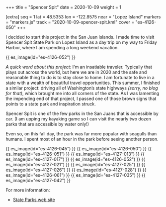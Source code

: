 +++
title = "Spencer Spit"
date = 2020-10-09
weight = 1

[extra]
seq = 1
lat = 48.5353
lon = -122.8575
near = "Lopez Island"
markers = "markers.js"
track = "2020-10-09-spencer-spit.kml"
cover = "es-4126-050"
+++

I decided to start this project in the San Juan Islands. I made time to visit Spencer Spit State Park on Lopez Island as a day trip on my way to Friday Harbor, where I am spending a long weekend vacation.

<!-- more -->

{{ es_image(id="es-4126-052") }}

_A quick word about this project:_ I'm an insatiable traveler. Typically that plays out across the world, but here we are in 2020 and the safe and reasonable thing to do is to stay close to home. I am fortunate to live in a state with a wealth of beautiful travel opportunities. This summer, I finished a similar project: driving all of Washington’s state highways _(sorry, no blog for that)_, which brought me into all corners of the state. As I was lamenting the impending end of that project, I passed one of those brown signs that points to a state park and inspiration struck. 

Spencer Spit is one of the few parks in the San Juans that is accessible by car. (I am upping my kayaking game so I can visit the nearly two dozen parks that are accessible by water only!)

Even so, on this fall day, the park was far more popular with seagulls than humans. I spent most of an hour in the park before seeing another person.

{{ es_image(id="es-4126-045") }}
{{ es_image(id="es-4126-050") }}
{{ es_image(id="es-4126-051") }}
{{ es_image(id="es-4127-013") }}
{{ es_image(id="es-4127-017") }}
{{ es_image(id="es-4126-052") }}
{{ es_image(id="es-4127-021") }}
{{ es_image(id="es-4127-025") }}
{{ es_image(id="es-4127-026") }}
{{ es_image(id="es-4127-028") }}
{{ es_image(id="es-4126-061") }}
{{ es_image(id="es-4127-035") }}
{{ es_image(id="es-4127-042") }}

For more information:

* [State Parks web site](https://parks.state.wa.us/687/Spencer-Spit)
